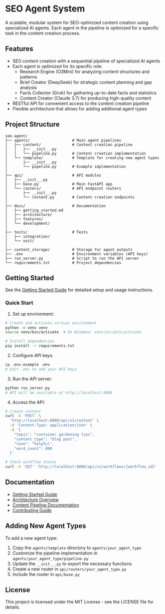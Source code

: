 # SEO Agent System

A scalable, modular system for SEO-optimized content creation using specialized AI agents. Each agent in the pipeline is optimized for a specific task in the content creation process.

## Features

- SEO content creation with a sequential pipeline of specialized AI agents
- Each agent is optimized for its specific role:
  - Research Engine (O3Mini) for analyzing content structures and patterns
  - Brief Creator (DeepSeek) for strategic content planning and gap analysis
  - Facts Collector (Grok) for gathering up-to-date facts and statistics
  - Content Creator (Claude 3.7) for producing high-quality content
- RESTful API for convenient access to the content creation pipeline
- Flexible architecture that allows for adding additional agent types

## Project Structure

```
seo-agent/
├── agents/                   # Main agent pipelines
│   ├── content/              # Content creation pipeline
│   │   ├── __init__.py
│   │   └── pipeline.py       # Content creation implementation
│   └── template/             # Template for creating new agent types
│       ├── __init__.py
│       └── pipeline.py       # Example implementation
│
├── api/                      # API modules
│   ├── __init__.py
│   ├── base.py               # Main FastAPI app
│   └── routers/              # API endpoint routers
│       ├── __init__.py
│       └── content.py        # Content creation endpoints
│
├── docs/                     # Documentation
│   ├── getting_started.md
│   ├── architecture/
│   ├── features/
│   └── development/
│
├── tests/                    # Tests
│   ├── integration/
│   └── unit/
│
├── content_storage/          # Storage for agent outputs
├── .env                      # Environment variables (API keys)
├── run_server.py             # Script to run the API server
└── requirements.txt          # Project dependencies
```

## Getting Started

See the [Getting Started Guide](docs/getting_started.md) for detailed setup and usage instructions.

### Quick Start

1. Set up environment:
```bash
# Create and activate virtual environment
python -m venv venv
source venv/bin/activate  # On Windows: venv\Scripts\activate

# Install dependencies
pip install -r requirements.txt
```

2. Configure API keys:
```bash
cp .env.example .env
# Edit .env to add your API keys
```

3. Run the API server:
```bash
python run_server.py
# API will be available at http://localhost:8000
```

4. Access the API:
```bash
# Create content
curl -X 'POST' \
  'http://localhost:8000/api/v1/content' \
  -H 'Content-Type: application/json' \
  -d '{
    "topic": "container gardening tips",
    "content_type": "blog post",
    "tone": "helpful",
    "word_count": 800
  }'

# Check workflow status
curl -X 'GET' 'http://localhost:8000/api/v1/workflows/{workflow_id}'
```

## Documentation

- [Getting Started Guide](docs/getting_started.md)
- [Architecture Overview](docs/architecture/sequential-pipeline.md)
- [Content Pipeline Documentation](docs/features/content_pipeline.md)
- [Contributing Guide](docs/development/contributing.md)

## Adding New Agent Types

To add a new agent type:

1. Copy the `agents/template` directory to `agents/your_agent_type`
2. Customize the pipeline implementation in `agents/your_agent_type/pipeline.py`
3. Update the `__init__.py` to export the necessary functions
4. Create a new router in `api/routers/your_agent_type.py`
5. Include the router in `api/base.py`

## License

This project is licensed under the MIT License - see the LICENSE file for details.
